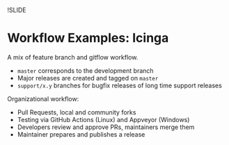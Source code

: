 !SLIDE
# Workflow Examples: Icinga

A mix of feature branch and gitflow workflow.

* `master` corresponds to the development branch
* Major releases are created and tagged on `master`
* `support/x.y` branches for bugfix releases of long time support releases

Organizational workflow:

* Pull Requests, local and community forks
* Testing via GitHub Actions (Linux) and Appveyor (Windows)
* Developers review and approve PRs, maintainers merge them
* Maintainer prepares and publishes a release

